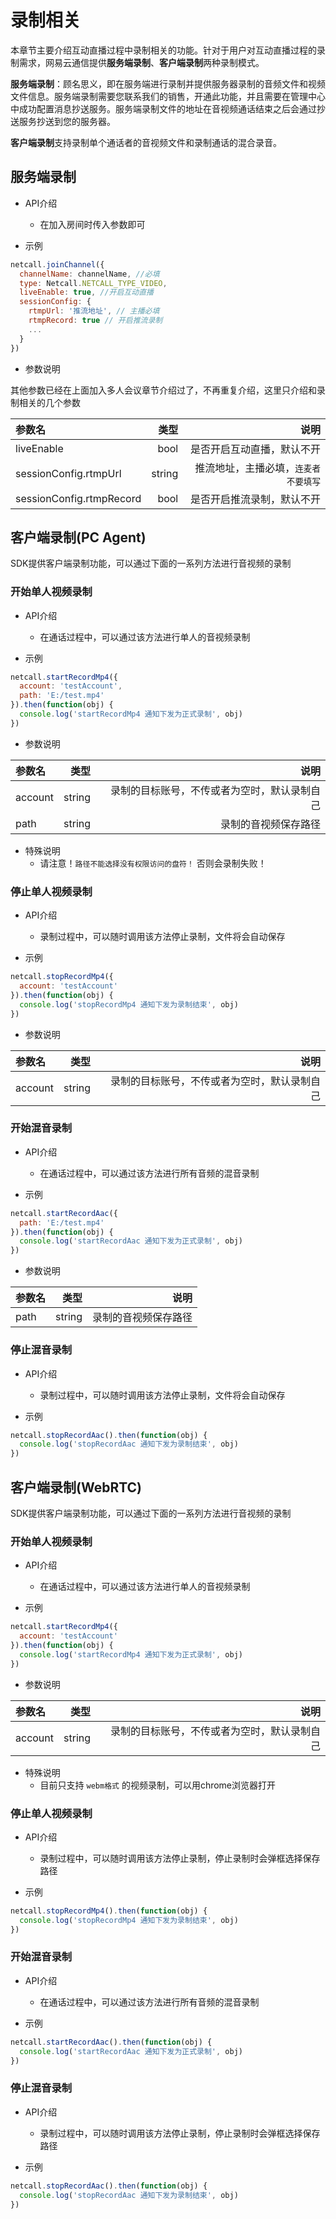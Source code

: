 # <span id="录制相关">录制相关</span>

本章节主要介绍互动直播过程中录制相关的功能。针对于用户对互动直播过程的录制需求，网易云通信提供**服务端录制**、**客户端录制**两种录制模式。

**服务端录制**：顾名思义，即在服务端进行录制并提供服务器录制的音频文件和视频文件信息。服务端录制需要您联系我们的销售，开通此功能，并且需要在管理中心中成功配置消息抄送服务。服务端录制文件的地址在音视频通话结束之后会通过抄送服务抄送到您的服务器。

**客户端录制**支持录制单个通话者的音视频文件和录制通话的混合录音。

## <span id="服务端录制">服务端录制</span>

- API介绍
  - 在加入房间时传入参数即可

- 示例

```js
netcall.joinChannel({
  channelName: channelName, //必填
  type: Netcall.NETCALL_TYPE_VIDEO,
  liveEnable: true, //开启互动直播
  sessionConfig: {
    rtmpUrl: '推流地址', // 主播必填
    rtmpRecord: true // 开启推流录制
    ...
  }
})
```

- 参数说明

其他参数已经在上面加入多人会议章节介绍过了，不再重复介绍，这里只介绍和录制相关的几个参数

| 参数名|类型 |说明 |
| :-------- | --------:| --------:|
| liveEnable | bool|是否开启互动直播，默认不开|
| sessionConfig.rtmpUrl | string|推流地址，主播必填，`连麦者不要填写`|
| sessionConfig.rtmpRecord | bool|是否开启推流录制，默认不开|

## <span id="客户端录制Agent">客户端录制(PC Agent)</span>

SDK提供客户端录制功能，可以通过下面的一系列方法进行音视频的录制

### <span id="开始单人视频录制">开始单人视频录制</span>

- API介绍
  - 在通话过程中，可以通过该方法进行单人的音视频录制

- 示例

```js
netcall.startRecordMp4({
  account: 'testAccount',
  path: 'E:/test.mp4'
}).then(function(obj) {
  console.log('startRecordMp4 通知下发为正式录制', obj)
})
```

- 参数说明

| 参数名|类型 |说明 |
| :-------- | --------:| --------:|
| account | string|录制的目标账号，不传或者为空时，默认录制自己|
| path | string|录制的音视频保存路径|

- 特殊说明
  - 请注意！`路径不能选择没有权限访问的盘符！` 否则会录制失败！

### <span id="停止单人视频录制">停止单人视频录制</span>

- API介绍
  - 录制过程中，可以随时调用该方法停止录制，文件将会自动保存

- 示例

```js
netcall.stopRecordMp4({
  account: 'testAccount'
}).then(function(obj) {
  console.log('stopRecordMp4 通知下发为录制结束', obj)
})
```

- 参数说明

| 参数名|类型 |说明 |
| :-------- | --------:| --------:|
| account | string|录制的目标账号，不传或者为空时，默认录制自己|

### <span id="开始混音录制">开始混音录制</span>

- API介绍
  - 在通话过程中，可以通过该方法进行所有音频的混音录制

- 示例

```js
netcall.startRecordAac({
  path: 'E:/test.mp4'
}).then(function(obj) {
  console.log('startRecordAac 通知下发为正式录制', obj)
})
```

- 参数说明

| 参数名|类型 |说明 |
| :-------- | --------:| --------:|
| path | string|录制的音视频保存路径|

### <span id="停止混音录制">停止混音录制</span>

- API介绍
  - 录制过程中，可以随时调用该方法停止录制，文件将会自动保存

- 示例

```js
netcall.stopRecordAac().then(function(obj) {
  console.log('stopRecordAac 通知下发为录制结束', obj)
})
```

## <span id="客户端录制WebRTC">客户端录制(WebRTC)</span>

SDK提供客户端录制功能，可以通过下面的一系列方法进行音视频的录制

### <span id="开始单人视频录制">开始单人视频录制</span>

- API介绍
  - 在通话过程中，可以通过该方法进行单人的音视频录制

- 示例

```js
netcall.startRecordMp4({
  account: 'testAccount'
}).then(function(obj) {
  console.log('startRecordMp4 通知下发为正式录制', obj)
})
```

- 参数说明

| 参数名|类型 |说明 |
| :-------- | --------:| --------:|
| account | string|录制的目标账号，不传或者为空时，默认录制自己|

- 特殊说明
  - 目前只支持 `webm格式` 的视频录制，可以用chrome浏览器打开

### <span id="停止单人视频录制">停止单人视频录制</span>

- API介绍
  - 录制过程中，可以随时调用该方法停止录制，停止录制时会弹框选择保存路径

- 示例

```js
netcall.stopRecordMp4().then(function(obj) {
  console.log('stopRecordMp4 通知下发为录制结束', obj)
})
```

### <span id="开始混音录制">开始混音录制</span>

- API介绍
  - 在通话过程中，可以通过该方法进行所有音频的混音录制

- 示例

```js
netcall.startRecordAac().then(function(obj) {
  console.log('startRecordAac 通知下发为正式录制', obj)
})
```

### <span id="停止混音录制">停止混音录制</span>

- API介绍
  - 录制过程中，可以随时调用该方法停止录制，停止录制时会弹框选择保存路径

- 示例

```js
netcall.stopRecordAac().then(function(obj) {
  console.log('stopRecordAac 通知下发为录制结束', obj)
})
```
